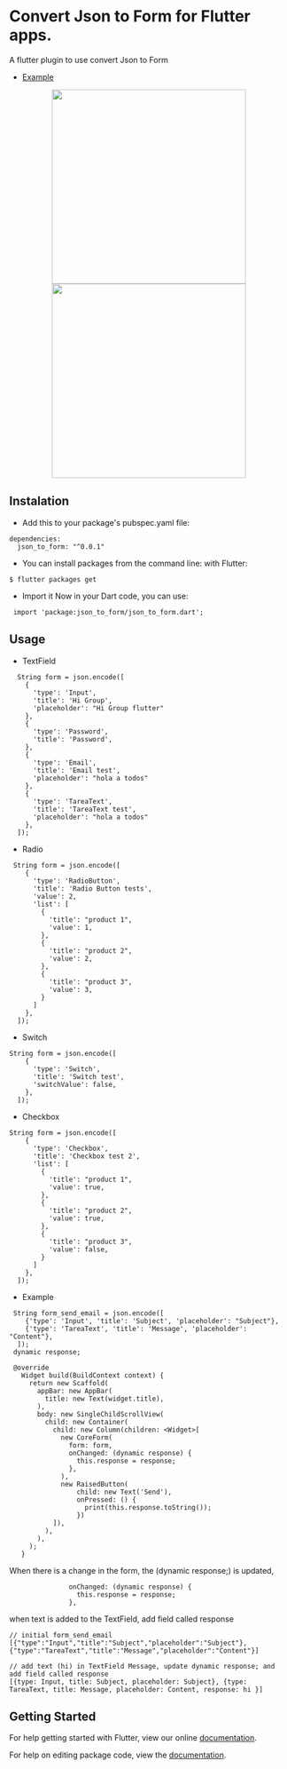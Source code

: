 # Convert Json to Form  for Flutter apps.

A flutter plugin to use convert Json to Form
* [Example](https://github.com/VictorRancesCode/json_to_form/tree/master/example)


<p align="center">
  <img src="https://raw.githubusercontent.com/VictorRancesCode/json_to_form/master/image1.png" width="350"/>
  <img src="https://raw.githubusercontent.com/VictorRancesCode/json_to_form/master/image2.png" width="350"/>
</p>


## Instalation

* Add this to your package's pubspec.yaml file:
```
dependencies:
  json_to_form: "^0.0.1"
```
* You can install packages from the command line:
  with Flutter:
```
$ flutter packages get
```

* Import it Now in your Dart code, you can use:
```
 import 'package:json_to_form/json_to_form.dart'; 
```
## Usage
* TextField
```
  String form = json.encode([
    {
      'type': 'Input',
      'title': 'Hi Group',
      'placeholder': "Hi Group flutter"
    },
    {
      'type': 'Password',
      'title': 'Password',
    },
    {
      'type': 'Email', 
      'title': 'Email test',
      'placeholder': "hola a todos"
    },
    {
      'type': 'TareaText',
      'title': 'TareaText test',
      'placeholder': "hola a todos"
    },
  ]);
```
* Radio
```
 String form = json.encode([
    {
      'type': 'RadioButton',
      'title': 'Radio Button tests',
      'value': 2,
      'list': [
        {
          'title': "product 1",
          'value': 1,
        },
        {
          'title': "product 2",
          'value': 2,
        },
        {
          'title': "product 3",
          'value': 3,
        }
      ]
    },
  ]);
```
* Switch
```
String form = json.encode([
    {
      'type': 'Switch',
      'title': 'Switch test',
      'switchValue': false,
    },
  ]);
```
* Checkbox
```
String form = json.encode([
    {
      'type': 'Checkbox',
      'title': 'Checkbox test 2',
      'list': [
        {
          'title': "product 1",
          'value': true,
        },
        {
          'title': "product 2",
          'value': true,
        },
        {
          'title': "product 3",
          'value': false,
        }
      ]
    },
  ]);
```



* Example
``` 
 String form_send_email = json.encode([
    {'type': 'Input', 'title': 'Subject', 'placeholder': "Subject"},
    {'type': 'TareaText', 'title': 'Message', 'placeholder': "Content"},
  ]);
 dynamic response;
 
 @override
   Widget build(BuildContext context) {
     return new Scaffold(
       appBar: new AppBar(
         title: new Text(widget.title),
       ),
       body: new SingleChildScrollView(
         child: new Container(
           child: new Column(children: <Widget>[
             new CoreForm(
               form: form,
               onChanged: (dynamic response) {
                 this.response = response;
               },
             ),
             new RaisedButton(
                 child: new Text('Send'),
                 onPressed: () {
                   print(this.response.toString());
                 })
           ]),
         ),
       ),
     );
   }
```
When there is a change in the form, the (dynamic response;) is updated,
```
               onChanged: (dynamic response) {
                 this.response = response;
               },
```
when text is added to the TextField, add field called response
```
// initial form_send_email
[{"type":"Input","title":"Subject","placeholder":"Subject"},{"type":"TareaText","title":"Message","placeholder":"Content"}]

// add text (hi) in TextField Message, update dynamic response; and add field called response
[{type: Input, title: Subject, placeholder: Subject}, {type: TareaText, title: Message, placeholder: Content, response: hi }]

```
## Getting Started

For help getting started with Flutter, view our online [documentation](https://flutter.io/).

For help on editing package code, view the [documentation](https://flutter.io/developing-packages/).

